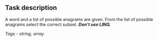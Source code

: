 ﻿## Task description ##

A word and a list of possible anagrams are given. From the list of possible anagrams select the correct subset. ***Don't use LINQ.***
 
 *Tags - string, array*
